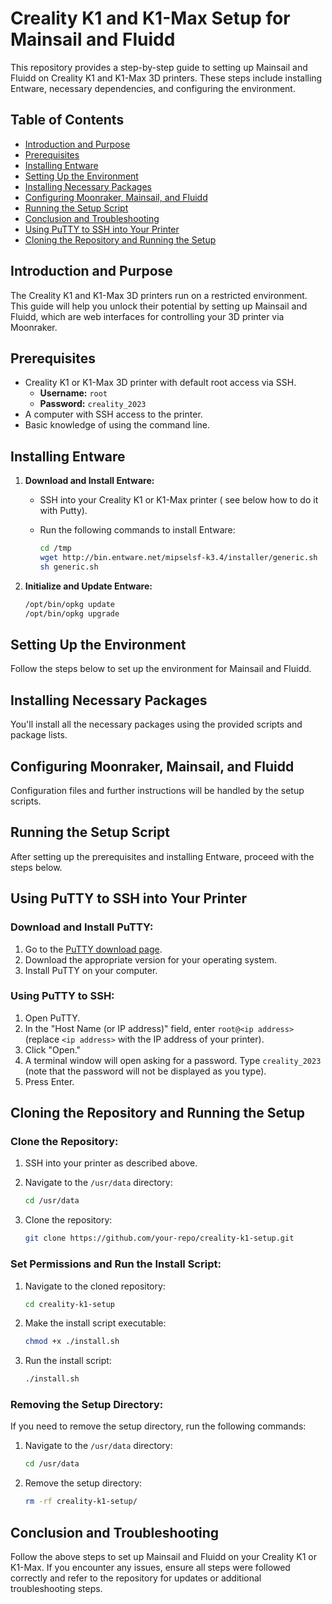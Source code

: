 # Creality K1 and K1-Max Setup for Mainsail and Fluidd

This repository provides a step-by-step guide to setting up Mainsail and Fluidd on Creality K1 and K1-Max 3D printers. These steps include installing Entware, necessary dependencies, and configuring the environment.

## Table of Contents
- [Introduction and Purpose](#introduction-and-purpose)
- [Prerequisites](#prerequisites)
- [Installing Entware](#installing-entware)
- [Setting Up the Environment](#setting-up-the-environment)
- [Installing Necessary Packages](#installing-necessary-packages)
- [Configuring Moonraker, Mainsail, and Fluidd](#configuring-moonraker-mainsail-and-fluidd)
- [Running the Setup Script](#running-the-setup-script)
- [Conclusion and Troubleshooting](#conclusion-and-troubleshooting)
- [Using PuTTY to SSH into Your Printer](#using-putty-to-ssh-into-your-printer)
- [Cloning the Repository and Running the Setup](#cloning-the-repository-and-running-the-setup)

## Introduction and Purpose

The Creality K1 and K1-Max 3D printers run on a restricted environment. This guide will help you unlock their potential by setting up Mainsail and Fluidd, which are web interfaces for controlling your 3D printer via Moonraker.

## Prerequisites

- Creality K1 or K1-Max 3D printer with default root access via SSH.
  - **Username:** `root`
  - **Password:** `creality_2023`
- A computer with SSH access to the printer.
- Basic knowledge of using the command line.

## Installing Entware

1. **Download and Install Entware:**
   - SSH into your Creality K1 or K1-Max printer ( see below how to do it with Putty).
   - Run the following commands to install Entware:

     ```sh
     cd /tmp
     wget http://bin.entware.net/mipselsf-k3.4/installer/generic.sh
     sh generic.sh
     ```

2. **Initialize and Update Entware:**

   ```sh
   /opt/bin/opkg update
   /opt/bin/opkg upgrade
## Setting Up the Environment

Follow the steps below to set up the environment for Mainsail and Fluidd.

## Installing Necessary Packages

You'll install all the necessary packages using the provided scripts and package lists.

## Configuring Moonraker, Mainsail, and Fluidd

Configuration files and further instructions will be handled by the setup scripts.

## Running the Setup Script

After setting up the prerequisites and installing Entware, proceed with the steps below.

## Using PuTTY to SSH into Your Printer

### Download and Install PuTTY:

1. Go to the [PuTTY download page](https://www.putty.org/).
2. Download the appropriate version for your operating system.
3. Install PuTTY on your computer.

### Using PuTTY to SSH:

1. Open PuTTY.
2. In the "Host Name (or IP address)" field, enter `root@<ip address>` (replace `<ip address>` with the IP address of your printer).
3. Click "Open."
4. A terminal window will open asking for a password. Type `creality_2023` (note that the password will not be displayed as you type).
5. Press Enter.

## Cloning the Repository and Running the Setup

### Clone the Repository:

1. SSH into your printer as described above.
2. Navigate to the `/usr/data` directory:

    ```sh
    cd /usr/data
    ```

3. Clone the repository:

    ```sh
    git clone https://github.com/your-repo/creality-k1-setup.git
    ```

### Set Permissions and Run the Install Script:

1. Navigate to the cloned repository:

    ```sh
    cd creality-k1-setup
    ```

2. Make the install script executable:

    ```sh
    chmod +x ./install.sh
    ```

3. Run the install script:

    ```sh
    ./install.sh
    ```

### Removing the Setup Directory:

If you need to remove the setup directory, run the following commands:

1. Navigate to the `/usr/data` directory:

    ```sh
    cd /usr/data
    ```

2. Remove the setup directory:

    ```sh
    rm -rf creality-k1-setup/
    ```

## Conclusion and Troubleshooting

Follow the above steps to set up Mainsail and Fluidd on your Creality K1 or K1-Max. If you encounter any issues, ensure all steps were followed correctly and refer to the repository for updates or additional troubleshooting steps.


